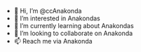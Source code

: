 - 👋 Hi, I’m @ccAnakonda
- 👀 I’m interested in Anakondas
- 🌱 I’m currently learning about Anakondas
- 💞️ I’m looking to collaborate on Anakonda
- 📫 Reach me via Anakonda

<!---
ccAnakonda/ccAnakonda is a ✨ special ✨ repository because its `README.md` (this file) appears on your GitHub profile.
You can click the Preview link to take a look at your changes.
--->
